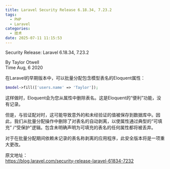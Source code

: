 ```yaml
---
title: Laravel Security Release 6.18.34, 7.23.2
tags:
  - PHP
  - Laravel
categories:
  - 技术
date: 2025-07-11 11:15:53
---
```


Security Release: Laravel 6.18.34, 7.23.2

By Taylor Otwell  
Time Aug, 6 2020

在Laravel的早期版本中，可以批量分配包含模型表名的Eloquent属性：

```php
$model->fill(['users.name' => 'Taylor']);
```

这样做时，Eloquent会为您从属性中删除表名。这是Eloquent的“便利”功能，没有记录。

但是，与验证配对时，这可能导致意外的和未经验证的值被保存到数据库中。因此，我们从批量分配操作中删除了对表名的自动剥离，以使属性通过典型的“可填充” /“受保护”逻辑。包含未明确声明为可填充的表名的任何属性都将被丢弃。

对于在批量分配期间依赖未记录的表名称剥离的应用程序，此安全版本将是一项重大更改。

原文地址：  
https://blog.laravel.com/security-release-laravel-61834-7232
